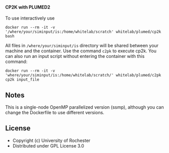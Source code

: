 
#### CP2K with PLUMED2 

To use interactively use 
```
docker run --rm -it -v '/where/your/siminput/is:/home/whitelab/scratch' whitelab/plumed/cp2k bash
```
All files in `/where/your/siminput/is` directory will be shared between your machine and the container. Use the command `c2pk` to execute cp2k. You can also run an input script without entering the container with this command:
```
docker run --rm -it -v 'where/your/siminput/is:/home/whitelab/scratch/' whitelab/plumed/c2pk cp2k input_file
```

Notes
----

This is a single-node OpenMP parallelized version (ssmp), although you
can change the Dockerfile to use different versions.

License
-----

* Copyright (c) University of Rochester
* Distributed under GPL License 3.0
